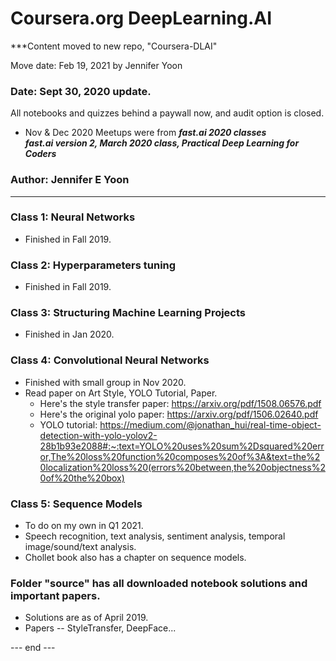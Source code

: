 # Coursera.org DeepLearning.AI  

***Content moved to new repo, "Coursera-DLAI"  

Move date:  Feb 19, 2021 by Jennifer Yoon  

### Date: Sept 30, 2020 update.  
All notebooks and quizzes behind a paywall now, and audit option is closed.  

 * Nov & Dec 2020 Meetups were from ***fast.ai 2020 classes***   
***fast.ai version 2, March 2020 class, Practical Deep Learning for Coders***  

### Author: Jennifer E Yoon  

---  

### Class 1: Neural Networks  
  * Finished in Fall 2019.  
  
### Class 2: Hyperparameters tuning  
  * Finished in Fall 2019.  

### Class 3: Structuring Machine Learning Projects  
  * Finished in Jan 2020.

### Class 4: Convolutional Neural Networks 
  * Finished with small group in Nov 2020. 
  * Read paper on Art Style, YOLO Tutorial, Paper.  
    *   Here's the style transfer paper: https://arxiv.org/pdf/1508.06576.pdf
    *   Here's the original yolo paper: https://arxiv.org/pdf/1506.02640.pdf
    *   YOLO tutorial: https://medium.com/@jonathan_hui/real-time-object-detection-with-yolo-yolov2-28b1b93e2088#:~:text=YOLO%20uses%20sum%2Dsquared%20error,The%20loss%20function%20composes%20of%3A&text=the%20localization%20loss%20(errors%20between,the%20objectness%20of%20the%20box)  

### Class 5: Sequence Models   
  * To do on my own in Q1 2021.  
  * Speech recognition, text analysis, sentiment analysis, temporal image/sound/text analysis.  
  * Chollet book also has a chapter on sequence models.  

### Folder "source" has all downloaded notebook solutions and important papers.  
  * Solutions are as of April 2019. 
  * Papers -- StyleTransfer, DeepFace...  
    
--- end ---  
